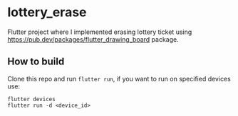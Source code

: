 # lottery_erase

Flutter project where I implemented erasing lottery ticket using https://pub.dev/packages/flutter_drawing_board package.

## How to build

Clone this repo and run `flutter run`, if you want to run on specified devices use:
```
flutter devices
flutter run -d <device_id>
```
